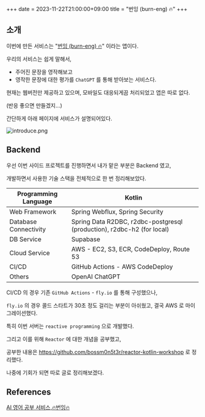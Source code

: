 +++
date = 2023-11-22T21:00:00+09:00
title = "번잉 (burn-eng) 🔥"
+++

## 소개

이번에 만든 서비스는 "[번잉 (burn-eng) 🔥](https://burn-eng.vercel.app/)" 이라는 앱이다.

우리의 서비스는 쉽게 말해서,

- 주어진 문장을 영작해보고
- 영작한 문장에 대한 평가를 `ChatGPT` 를 통해 받아보는 서비스다.

현재는 웹버전만 제공하고 있으며, 모바일도 대응되게끔 처리되었고 앱은 따로 없다.

(반응 좋으면 만들겠지...)

간단하게 아래 페이지에 서비스가 설명되어있다.

![introduce.png](/images/projects/burn-eng/introduce.png)

## Backend

우선 이번 사이드 프로젝트를 진행하면서 내가 맡은 부분은 Backend 였고,

개발하면서 사용한 기술 스택을 전체적으로 한 번 정리해보았다.

| Programming Language  | Kotlin                                                                 |
|-----------------------|------------------------------------------------------------------------|
| Web Framework         | Spring Webflux, Spring Security                                        |
| Database Connectivity | Spring Data R2DBC, r2dbc-postgresql (production), r2dbc-h2 (for local) |
| DB Service            | Supabase                                                               |
| Cloud Service         | AWS - EC2, S3, ECR, CodeDeploy, Route 53                               |
| CI/CD                 | GitHub Actions - AWS CodeDeploy                                        |
| Others                | OpenAI ChatGPT                                                         |

CI/CD 의 경우 기존 `GitHub Actions` - `fly.io` 를 통해 구성했으나,

`fly.io` 의 경우 콜드 스타트가 30초 정도 걸리는 부분이 아쉬웠고, 결국 AWS 로 마이그레이션했다.

특히 이번 서버는 `reactive programming` 으로 개발했다.

그리고 이를 위해 `Reactor` 에 대한 개념을 공부했고,

공부한 내용은 https://github.com/bossm0n5t3r/reactor-kotlin-workshop 로 정리했다.

나중에 기회가 되면 따로 글로 정리해보겠다.

## References

[AI 영어 공부 서비스,🔥번잉🔥](https://burn-eng.vercel.app/)
